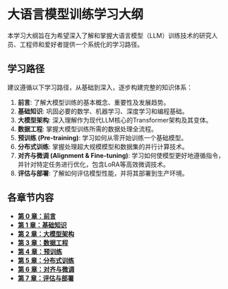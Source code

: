 # 大语言模型训练学习大纲

本学习大纲旨在为希望深入了解和掌握大语言模型（LLM）训练技术的研究人员、工程师和爱好者提供一个系统化的学习路径。

## 学习路径

建议遵循以下学习路径，从基础到深入，逐步构建完整的知识体系：

1.  **前言**: 了解大模型训练的基本概念、重要性及发展趋势。
2.  **基础知识**: 巩固必要的数学、机器学习、深度学习和编程基础。
3.  **大模型架构**: 深入理解作为现代LLM核心的Transformer架构及其变体。
4.  **数据工程**: 掌握大模型训练所需的数据处理全流程。
5.  **预训练 (Pre-training)**: 学习如何从零开始训练一个基础模型。
6.  **分布式训练**: 掌握处理超大规模模型和数据集的并行计算技术。
7.  **对齐与微调 (Alignment & Fine-tuning)**: 学习如何使模型更好地遵循指令，并针对特定任务进行优化，包含LoRA等高效微调技术。
8.  **评估与部署**: 了解如何评估模型性能，并将其部署到生产环境。

## 各章节内容

*   [**第 0 章：前言**](./00-前言/README.md)
*   [**第 1 章：基础知识**](./01-基础知识/README.md)
*   [**第 2 章：大模型架构**](./02-大模型架构/README.md)
*   [**第 3 章：数据工程**](./03-数据工程/README.md)
*   [**第 4 章：预训练**](./04-预训练/README.md)
*   [**第 5 章：分布式训练**](./05-分布式训练/README.md)
*   [**第 6 章：对齐与微调**](./06-对齐与微调/README.md)
*   [**第 7 章：评估与部署**](./07-评估与部署/README.md)

